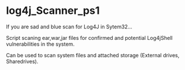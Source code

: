 # log4j_Scanner_ps1
If you are sad and blue scan for Log4J in Sytem32... 

Script scaning ear,war,jar files for confirmed and potential Log4jShell vulnerabilities in the system.

Can be used to scan system files and attached storage (External drives, Sharedrives).


